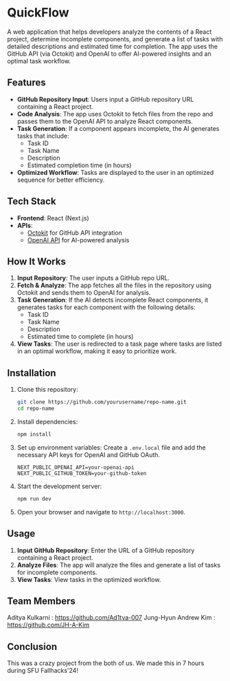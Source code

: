 # QuickFlow

A web application that helps developers analyze the contents of a React project, determine incomplete components, and generate a list of tasks with detailed descriptions and estimated time for completion. The app uses the GitHub API (via Octokit) and OpenAI to offer AI-powered insights and an optimal task workflow.

## Features

- **GitHub Repository Input**: Users input a GitHub repository URL containing a React project.
- **Code Analysis**: The app uses Octokit to fetch files from the repo and passes them to the OpenAI API to analyze React components.
- **Task Generation**: If a component appears incomplete, the AI generates tasks that include:
  - Task ID
  - Task Name
  - Description
  - Estimated completion time (in hours)
- **Optimized Workflow**: Tasks are displayed to the user in an optimized sequence for better efficiency.

## Tech Stack

- **Frontend**: React (Next.js)
- **APIs**: 
  - [Octokit](https://github.com/octokit/octokit.js) for GitHub API integration
  - [OpenAI API](https://beta.openai.com/docs/) for AI-powered analysis

## How It Works

1. **Input Repository**: The user inputs a GitHub repo URL.
2. **Fetch & Analyze**: The app fetches all the files in the repository using Octokit and sends them to OpenAI for analysis.
3. **Task Generation**: If the AI detects incomplete React components, it generates tasks for each component with the following details:
   - Task ID
   - Task Name
   - Description
   - Estimated time to complete (in hours)
4. **View Tasks**: The user is redirected to a task page where tasks are listed in an optimal workflow, making it easy to prioritize work.

## Installation

1. Clone this repository:
    ```bash
    git clone https://github.com/yourusername/repo-name.git
    cd repo-name
    ```

2. Install dependencies:
    ```bash
    npm install
    ```

3. Set up environment variables:
    Create a `.env.local` file and add the necessary API keys for OpenAI and GitHub OAuth.
    ```env
    NEXT_PUBLIC_OPENAI_API=your-openai-api
    NEXT_PUBLIC_GITHUB_TOKEN=your-github-token
    ```

4. Start the development server:
    ```bash
    npm run dev
    ```

5. Open your browser and navigate to `http://localhost:3000`.

## Usage

1. **Input GitHub Repository**: Enter the URL of a GitHub repository containing a React project.
2. **Analyze Files**: The app will analyze the files and generate a list of tasks for incomplete components.
3. **View Tasks**: View tasks in the optimized workflow.

## Team Members

Aditya Kulkarni : https://github.com/Ad1tya-007
Jung-Hyun Andrew Kim : https://github.com/JH-A-Kim

## Conclusion

This was a crazy project from the both of us. We made this in 7 hours during SFU Fallhacks'24!


